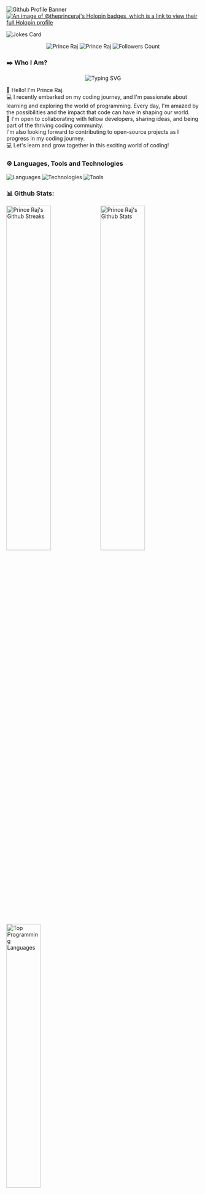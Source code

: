 ![Github Profile
Banner](https://github.com/theprinceraj/theprinceraj/assets/116755566/99e6e7ae-d7b1-46d2-82f4-5ad64b250c83)
[![An image of @theprinceraj's Holopin badges, which is a link to view their full Holopin profile](https://holopin.me/theprinceraj)](https://holopin.io/@theprinceraj)
<!-- [![Trophy](https://github-profile-trophy.vercel.app/?username=ryo-ma&theme=onedark)](https://github.com/theprinceraj) -->
![Jokes Card](https://readme-jokes.vercel.app/api?hideBorder)

<p align="center">
    <img src="https://komarev.com/ghpvc/?username=theprinceraj" alt="Prince Raj">
    <img src="https://wakatime.com/badge/user/2bb32853-0b93-42b8-a9f0-93ab459b519b.svg" alt="Prince Raj" />
    <img src="https://img.shields.io/github/followers/theprinceraj?label=Follow&style=social" alt="Followers Count">
</p>

### ✒️ Who I Am?
<p align="center">
    <img src="https://readme-typing-svg.demolab.com?font=Fira+Code&weight=700&duration=2500&pause=1000&color=F70003&vCenter=true&width=320&height=25&lines=Engineering+Student%F0%9F%98%81%F0%9F%99%8C!;Discord+Bot+Developer%F0%9F%98%8E%F0%9F%99%8C!;Web+Developer%F0%9F%92%BB%F0%9F%91%8C!;Old+Coins+Collector%F0%9F%AA%99%F0%9F%87%AE%F0%9F%87%B3!"
        alt="Typing SVG" />
</p>

<p>
    👋 Hello! I'm Prince Raj. <br>
    💻 I recently embarked on my coding journey, and I'm passionate about learning and exploring the world of
    programming. Every day, I'm amazed by the possibilities and the impact that code can have in shaping our world. <br>
    🚀 I'm open to collaborating with fellow developers, sharing ideas, and being part of the thriving coding community.
    <br>
    I'm also looking forward to contributing to open-source projects as I progress in my coding journey. <br>
    💻 Let's learn and grow together in this exciting world of coding!
</p>

### ⚙️ Languages, Tools and Technologies
<img src="https://skillicons.dev/icons?i=html,css,js,python,c,cpp" alt="Languages">
<img src="https://skillicons.dev/icons?i=bootstrap,mongodb,firebase,nodejs,pug" alt="Technologies">
<img src="https://skillicons.dev/icons?i=visualstudio,vscode,github,git" alt="Tools">

### 📊 Github Stats:
<p>
    <img src="https://github-readme-streak-stats.herokuapp.com/?user=theprinceraj&theme=midnight-purple"
        alt="Prince Raj's Github Streaks" width="48%" align="left">
    <img src="https://github-readme-stats.vercel.app/api?username=theprinceraj&theme=midnight-purple&show_icons=true&rank_icon=github&hide=prs,issues"
        alt="Prince Raj's Github Stats" width="48%" align="left">
    <img src="https://github-readme-stats.vercel.app/api/top-langs/?username=theprinceraj&theme=midnight-purple"
        alt="Top Programming Languages" width="42%" align="top-right">
</p>

<img src="https://github-readme-activity-graph.vercel.app/graph?username=theprinceraj" alt="Prince Raj" width="92%"
    align="center" />

### 🗼 Connect With Me:
<p align="center">
    <a href="https://www.linkedin.com/in/theprinceraj/" target="_blank"> <img
        src="https://media.giphy.com/media/QhPL2mdDVzeuHiRcIw/giphy.gif" height="110px" /> </a>
    <a href="mailto:profile.princeraj+github@gmail.com" target="_blank"> <img
        src="https://media.giphy.com/media/j6waMWSdaXW5SYp0Id/giphy.gif" height="70px" /> </a>
    <a href="https://discord.com/users/564327207133249536" target="_blank"> <img
        src="https://cliply.co/wp-content/uploads/2021/08/372108630_DISCORD_LOGO_400.gif" width="86px" /></a>
</p>

### 🎸 Activity:
<div align="center">
    <a href="https://discord.com/users/564327207133249536"><img src="https://lanyard.cnrad.dev/api/564327207133249536&animated=true&idleMessage=Taking%20some%20rest...&showDisplayName=true" alt="Live Discord Status"></a>
    <img src="https://spotify-github-profile.vercel.app/api/view.svg?uid=312yxhejsifm4twwcjwrien2cw4a&cover_image=true&theme=default&show_offline=false&background_color=121212&interchange=true&bar_color=53b14f&bar_color_cover=true"
        alt="Live Activity Status - Spotify" width="30%">
</div>

<img src="https://capsule-render.vercel.app/api?type=waving&color=gradient&height=100&section=footer" />